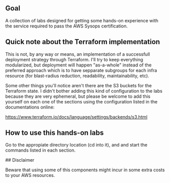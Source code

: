 ## Goal

A collection of labs designed for getting some hands-on experience with the
service required to pass the AWS Sysops certification.

## Quick note about the Terraform implementation

This is not, by any way or means, an implementation of a successfull deployment strategy
through Terraform. I'll try to keep everything modularized, but deployment will happen 
"as-a-whole" instead of the preferred approach which is to have sepparate subgroups for each
infra resource (for blast-radius reduction, readability, maintainability, etc).

Some other things you'll notice aren't there are the S3 buckets for the Terraform state.
I didn't bother adding this kind of configuration to the labs because they are very ephemeral,
but please be welcome to add this yourself on each one of the sections using the configuration listed
in the documentations online:

https://www.terraform.io/docs/language/settings/backends/s3.html

## How to use this hands-on labs

Go to the appropiate directory location (cd into it), and and start the commands listed in each section.


## Disclaimer

Beware that using some of this components might incur in some extra costs to your AWS resources.